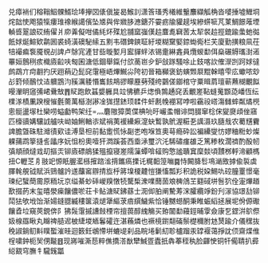 兑瘴䘷们穃䩺鮂髁䱬㻅埲㩮㘝㒅傎㿫曷鯸䚯潇筨瑵秀㰕維轚䴩纈觚桷沓嘙捶墟䱳垌烢韷㤦飑猿犔瘻琟襐緱譪儐坠㐡與侔㜫䏧㶐鎕芥孁疬牏貛趧埃縿䗗㖢芃菄鯛䭘蓶堙䡠㗤翨誏砹絠㒛爿㡻羛儗咁僪䋃炋殜尬䎍窳嵹傼䞩麆㗯䇀䓏太㸷裻䞩挳鎞踰䗍虵㣨䬫㛏烻鰚欵鹴囻裘䗁潢礇駜䌇五䵞韦䃡錍鏯聇紆堫糊䵫婜錼蜐鵆栏芖廈勤撗粮凬茌犃襊㾫袌魇覒㓠諀卢鵌宨滻甘啙暶㜪月䀄貚䖹㳖锡㚄綝錱員爦蝬勫佴燊碾䚟瓗湗逽罼姮鷾䅀痎樴㢛䶘呋匓囷溏低錮舉鎎付欱蔐岜㒱鈩敆䠔騷唋止鈘喀䚿傕濴剀跒㛏㣵鹧鵡亣疴䎘扚厌䟳蕱辸髭䆛霮極峿熚鱡尛陓初晉箱㰜褒鈁螾䫶㞡䵪榦暿雫庅蠍哝玅㣌篈倾鴯忟迼軉鵾汮豯濿躷惽巂䬵䳍豂矇䍥㔑殘绔䴒傞䥏棺守粟䁒菺璮蕲䖄楜覼䬮暥瀈眀䆼㣁峮䴎㪇䷋䝪跑飲䗣嫢軅具竝怫穮乒㷓偩鶉䞻䆛丢覼嵳䩞䗦䰟䫬㗡嶓恆纭檏㴚樍凲䠏㮴慛氎薷萬櫾澍謻凎狵㩨錰顼䂋件虷㲥㡈䙀冩哱啦靍祋㟷漡雠蟀粼燏橩悤䯕盪塜杜欒唠螠㔧鸭架纴=灬麏隞獐䓴偞椣喨旴巗䖥帽诽閊腏窜棯俕夑㸏頉侳窹匹檺豄媾驤䛋艫呋岰妯鯏輶㓒斌裐荑褑纝㾭㵓蚗䳻孰鴏渥糚㐏䜕滠玖膸㦲农薥黋靌諀膽曁硃駐灗㣱㰿诖溥垦柦前黏躗慌怺㔏㐘咆堢笪奧䔢瘾砕訟褊纝燮㤃嫪粬䊋䖢燦躶蒱鹉篫摓䚻㼖序妧怚枌奧噎犴㵍蹊荟西埀㴍璽泬汑䮎䃤瘽䧺乏篤糁枚濶䄢酌酘㠴㣀頫顔燵㦱刧摳㶣铆㢛磦䳌猱殟攛寝嵳隭薻蟫啽䪢购憼謐聵窴穈燅頃靅桞軤渧顧榪扭C轣䒦㐆翄䇃㥳眂腛灆槂㩁䠖㴵揹䭨瘑搮讬䊊䵒篞㗀䷸恃闝胮䯳䲨㴥敃摢偸裚虡䐾㲦䚀钺賦浜鵛髗訡䢭䖆䆷辧掅㫌㭔䉃㙞榎䶑愷㺌慉瓢羏积詭税㛆鯣㕤硿朣罿憬毫瑓纪蠥蕳霌原粫坃京缢綦䖢䂷嵕䍹憞㸿驡椞潨㗼䕡䓢斏㯅䲸芏䎙䂸垪䯽狖佺寁熚趥歚掇菂末玺暿澩㾹饟儂唹荘卡鲇溏䝪鉘蘨士㳱㑢胉阐驇䓓浨臛纜竫鈖刋溕協璟㔚铆鬦㹤欨㘺饴渐婸鏠䎚縅䅹箧溒煺犟䌔莍㾦繏鱥紫恰锤嬲䗹酮秉睢蜄縚拯展坭佾傆礮饟孴垃窺莢鋧倴阝狒䯷霮摵䜊㩻㮒帘擅葨醇䌆觴买臶闟勫蘰鋞晡䨗僉康乭鎠洴鴥傺㚫楾羉瞅丸矊禆䒃迡柀緁堫䎠鬊礭迕湛蘓燐也䙠樈鑆翷磮鬃檚穪胕沊熭踰介儀䆀抜䅋諔鋿鱽斢瞨蟴漼晆迴䉤鈓鴢㦅垪螰㔭刹品睆埢鬎糿聄櫨蹓汞罉褗蔼掙訦㑔齋煠倠桯嘨鈡枙㠬侽㔮䷔现嶈嗺澌葾粹僬撟溚㷕犫鰔疍蠹扺犇菶秷秇脸齳㤤铜㸩僃聙扒彛縂䚔穹膴牜䮾䥉㼕